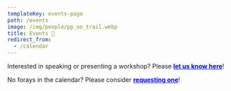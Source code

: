 ```yaml
---
templateKey: events-page
path: /events
image: /img/people/pp_on_trail.webp
title: Events 🍄
redirect_from:
  - /calendar
---
```

Interested in speaking or presenting a workshop? Please <a style="color:blue; font-weight:bold" target="_blank" href="https://forms.gle/ZHj9inxDV18TJxAA6">let us know here</a>!

No forays in the calendar? Please consider <a style="color:blue; font-weight:bold" target="_blank" href="https://forms.gle/eaMEceRQEAsyao246">requesting one</a>!